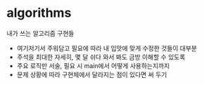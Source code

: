# algorithms
내가 쓰는 알고리즘 구현들

- 여기저기서 주워담고 필요에 따라 내 입맛에 맞게 수정한 것들이 대부분
- 주석을 최대한 자세히, 몇 달 쉬다 와서 봐도 금방 이해할 수 있도록
- 주요 로직만 서술, 필요 시 main에서 어떻게 사용하는지까지
- 문제 상황에 따라 구현체에서 달라지는 점이 있다면 써 두기
